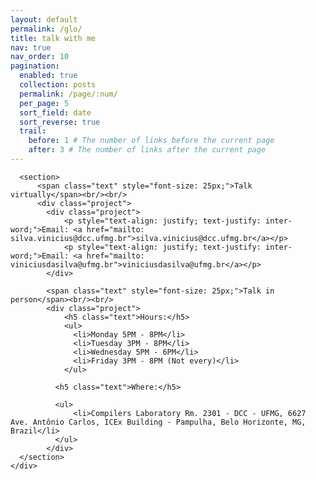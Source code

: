 ```yaml
---
layout: default
permalink: /glo/
title: talk with me
nav: true
nav_order: 10
pagination:
  enabled: true
  collection: posts
  permalink: /page/:num/
  per_page: 5
  sort_field: date
  sort_reverse: true
  trail:
    before: 1 # The number of links before the current page
    after: 3 # The number of links after the current page
---
```

<div class="container">
      
      <section>
          <span class="text" style="font-size: 25px;">Talk virtually</span><br/><br/>
          <div class="project">
            <div class="project">
                <p style="text-align: justify; text-justify: inter-word;">Email: <a href="mailto: silva.vinicius@dcc.ufmg.br">silva.vinicius@dcc.ufmg.br</a></p>
                <p style="text-align: justify; text-justify: inter-word;">Email: <a href="mailto: viniciusdasilva@ufmg.br">viniciusdasilva@ufmg.br</a></p>
            </div>

            <span class="text" style="font-size: 25px;">Talk in person</span><br/><br/>
            <div class="project">
                <h5 class="text">Hours:</h5>
                <ul>
                  <li>Monday 5PM - 8PM</li>
                  <li>Tuesday 3PM - 8PM</li>
                  <li>Wednesday 5PM - 6PM</li>
                  <li>Friday 3PM - 8PM (Not every)</li>
                </ul>
                
              <h5 class="text">Where:</h5>

              <ul>
                  <li>Compilers Laboratory Rm. 2301 - DCC - UFMG, 6627 Ave. Antônio Carlos, ICEx Building - Pampulha, Belo Horizonte, MG, Brazil</li>
              </ul>
            </div>
      </section>
    </div>
  </div>